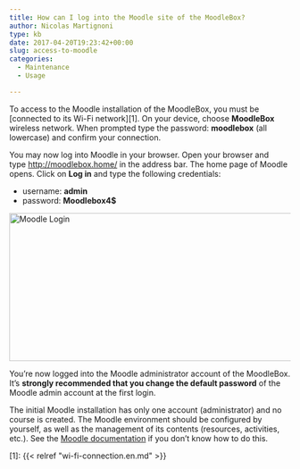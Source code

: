 ```yaml
---
title: How can I log into the Moodle site of the MoodleBox?
author: Nicolas Martignoni
type: kb
date: 2017-04-20T19:23:42+00:00
slug: access-to-moodle
categories:
  - Maintenance
  - Usage

---
```

To access to the Moodle installation of the MoodleBox, you must be [connected to its Wi-Fi network][1]. On your device, choose **MoodleBox** wireless network. When prompted type the password: __moodlebox__ (all lowercase) and confirm your connection.

You may now log into Moodle in your browser. Open your browser and type <a href="http://moodlebox.home/" target="_blank" rel="noopener">http://moodlebox.home/</a> in the address bar. The home page of Moodle opens. Click on **Log in** and type the following credentials:

  * username: **admin**
  * password: **Moodlebox4$**

<img class="alignnone wp-image-447 size-full" src="https://moodlebox.net/en/wp-content/uploads/sites/3/2017/04/moodle-login-en.png" alt="Moodle Login" width="601" height="265" srcset="https://moodlebox.net/en/wp-content/uploads/sites/3/2017/04/moodle-login-en.png 601w, https://moodlebox.net/en/wp-content/uploads/sites/3/2017/04/moodle-login-en-300x132.png 300w" sizes="(max-width: 601px) 100vw, 601px" />

You&#8217;re now logged into the Moodle administrator account of the MoodleBox. It’s **strongly recommended that you change the default password** of the Moodle admin account at the first login.

The initial Moodle installation has only one account (administrator) and no course is created. The Moodle environment should be configured by yourself, as well as the management of its contents (resources, activities, etc.). See the <a href="https://docs.moodle.org/en/Admin_quick_guide" target="_blank" rel="noopener">Moodle documentation</a> if you don’t know how to do this.

 [1]: {{< relref "wi-fi-connection.en.md" >}}
